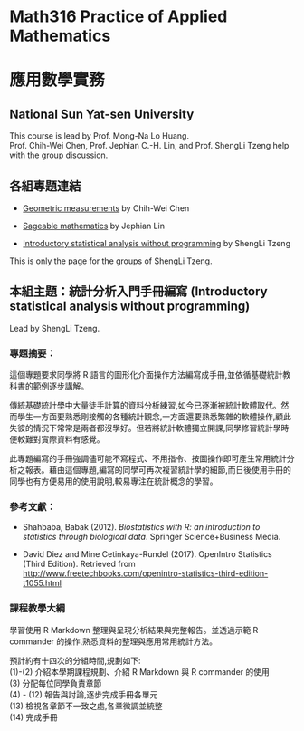 # Math316 Practice of Applied Mathematics 
# 應用數學實務
## National Sun Yat-sen University
This course is lead by Prof. Mong-Na Lo Huang.  
Prof. Chih-Wei Chen, Prof. Jephian C.-H. Lin, and Prof. ShengLi Tzeng help with the group discussion.

## 各組專題連結
* [Geometric measurements](https://sites.google.com/site/chihweichenmathematician/teaching/practice-of-applied-mathematics) by Chih-Wei Chen

* [Sageable mathematics](https://github.com/jephianlin/SageableMath/blob/master/2019SMath316.md) by Jephian Lin

* [Introductory statistical analysis without programming](https://github.com/sltzeng/2019SMath316SL) by ShengLi Tzeng 

This is only the page for the groups of ShengLi Tzeng.

## 本組主題：統計分析入門手冊編寫 (Introductory statistical analysis without programming)
Lead by ShengLi Tzeng.

### 專題摘要：
這個專題要求同學將 R 語言的圖形化介面操作方法編寫成手冊,並依循基礎統計教科書的範例逐步講解。  

傳統基礎統計學中大量徒手計算的資料分析練習,如今已逐漸被統計軟體取代。然而學生一方面要熟悉剛接觸的各種統計觀念,一方面還要熟悉繁雜的軟體操作,顧此失彼的情況下常常是兩者都沒學好。但若將統計軟體獨立開課,同學修習統計學時便較難對實際資料有感覺。

此專題編寫的手冊強調儘可能不寫程式、不用指令、按圖操作即可產生常用統計分析之報表。藉由這個專題,編寫的同學可再次複習統計學的細節,而日後使用手冊的同學也有方便易用的使用說明,較易專注在統計概念的學習。

### 參考文獻：
* Shahbaba, Babak (2012). _Biostatistics with R: an introduction to statistics through biological data_. Springer Science+Business Media.

* David Diez and Mine Cetinkaya-Rundel (2017). OpenIntro Statistics (Third Edition). Retrieved from
http://www.freetechbooks.com/openintro-statistics-third-edition-t1055.html

### 課程教學大綱
學習使用 R Markdown 整理與呈現分析結果與完整報告。並透過示範 R commander 的操作,熟悉資料的整理與應用常用統計方法。

預計約有十四次的分組時間,規劃如下:  
(1)-(2) 介紹本學期課程規劃、介紹 R Markdown 與 R commander 的使用  
(3) 分配每位同學負責章節  
(4) - (12) 報告與討論,逐步完成手冊各單元  
(13) 檢視各章節不一致之處,各章微調並統整  
(14) 完成手冊  

